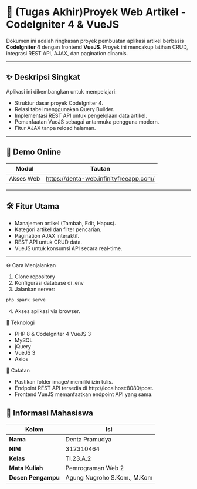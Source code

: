 # 🌟 (Tugas Akhir)Proyek Web Artikel - CodeIgniter 4 & VueJS

Dokumen ini adalah ringkasan proyek pembuatan aplikasi artikel berbasis **CodeIgniter 4** dengan frontend **VueJS**. Proyek ini mencakup latihan CRUD, integrasi REST API, AJAX, dan pagination dinamis.

---

## ✨ Deskripsi Singkat

Aplikasi ini dikembangkan untuk mempelajari:

- Struktur dasar proyek CodeIgniter 4.
- Relasi tabel menggunakan Query Builder.
- Implementasi REST API untuk pengelolaan data artikel.
- Pemanfaatan VueJS sebagai antarmuka pengguna modern.
- Fitur AJAX tanpa reload halaman.

---

## 🚀 Demo Online

| Modul        | Tautan                                                                                     |
| ------------ | ------------------------------------------------------------------------------------------- |
| Akses Web  | https://denta-web.infinityfreeapp.com/                               


---

## 🛠️ Fitur Utama

- Manajemen artikel (Tambah, Edit, Hapus).
- Kategori artikel dan filter pencarian.
- Pagination AJAX interaktif.
- REST API untuk CRUD data.
- VueJS untuk konsumsi API secara real-time.

---

⚙️ Cara Menjalankan

1. Clone repository
2. Konfigurasi database di .env
3. Jalankan server:

```php
php spark serve
```
4. Akses aplikasi via browser.

📑 Teknologi
- PHP 8 & CodeIgniter 4
VueJS 3
- MySQL
- jQuery
- VueJS 3
- Axios


📌 Catatan
- Pastikan folder image/ memiliki izin tulis.
- Endpoint REST API tersedia di http://localhost:8080/post.
- Frontend VueJS memanfaatkan endpoint API yang sama.



## 👤 Informasi Mahasiswa

| **Kolom**         | **Isi**                    |
| ----------------- | --------------------------- |
| **Nama**          | Denta Pramudya              |
| **NIM**           | 312310464                   |
| **Kelas**         | TI.23.A.2                   |
| **Mata Kuliah**   | Pemrograman Web 2           |
| **Dosen Pengampu**| Agung Nugroho S.Kom., M.Kom |
